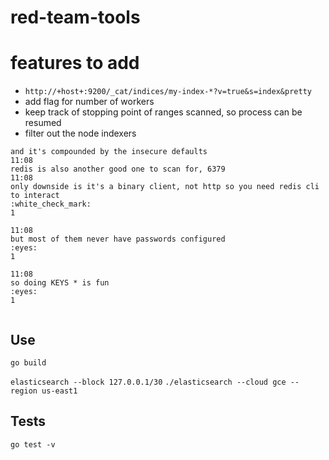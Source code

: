 # red-team-tools

# features to add

* `http://+host+:9200/_cat/indices/my-index-*?v=true&s=index&pretty`
* add flag for number of workers
* keep track of stopping point of ranges scanned, so process can be resumed
* filter out the node indexers

```
and it's compounded by the insecure defaults
11:08
redis is also another good one to scan for, 6379
11:08
only downside is it's a binary client, not http so you need redis cli to interact
:white_check_mark:
1

11:08
but most of them never have passwords configured
:eyes:
1

11:08
so doing KEYS * is fun
:eyes:
1


```

## Use

`go build`

`elasticsearch --block 127.0.0.1/30`
`./elasticsearch --cloud gce --region us-east1`

## Tests

`go test -v`
